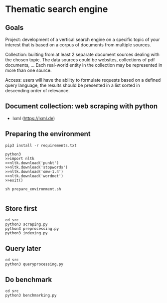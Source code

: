 # Thematic search engine

## Goals

Project: development of a vertical search engine on a specific topic
of your interest that is based on a corpus of documents from multiple
sources.

Collection: builting from at least 2 separate document sources dealing with the chosen topic. 
The data sources could be websites, collections of pdf documents,  ... 
Each real-world entity in the collection may be represented in more than one source.

Access: users will have the ability to formulate requests based on a defined query language, the results should be presented in a list sorted in descending order of relevance.


## Document collection: web scraping with python
- lxml (https://lxml.de) 

## Preparing the environment

```
pip3 install -r requirements.txt

python3
>>import nltk
>>nltk.download('punkt')
>>nltk.download('stopwords')
>>nltk.download('omw-1.4')
>>nltk.download('wordnet')
>>exit()

sh prepare_environment.sh 


```

## Store first

```
cd src
python3 scraping.py
python3 preprocessing.py
python3 indexing.py

```

## Query later

```
cd src
python3 queryprocessing.py

```

## Do benchmark

```
cd src
python3 benchmarking.py

```